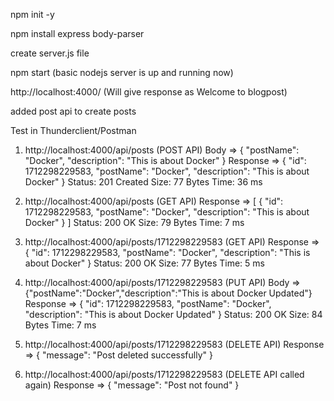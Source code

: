 npm init -y

npm install express body-parser

create server.js file

npm start (basic nodejs server is up and running now)

http://localhost:4000/ (Will give response as Welcome to blogpost)

added post api to create posts

Test in Thunderclient/Postman

1. http://localhost:4000/api/posts (POST API)
Body => { "postName": "Docker", "description": "This is about Docker" }
Response => {
  "id": 1712298229583,
  "postName": "Docker",
  "description": "This is about Docker"
}
Status: 201 Created
Size: 77 Bytes
Time: 36 ms

2. http://localhost:4000/api/posts (GET API)
Response =>
[
  {
    "id": 1712298229583,
    "postName": "Docker",
    "description": "This is about Docker"
  }
]
Status: 200 OK
Size: 79 Bytes
Time: 7 ms

3. http://localhost:4000/api/posts/1712298229583 (GET API)
Response =>
{
  "id": 1712298229583,
  "postName": "Docker",
  "description": "This is about Docker"
}
Status: 200 OK
Size: 77 Bytes
Time: 5 ms

4. http://localhost:4000/api/posts/1712298229583 (PUT API)
Body => {"postName":"Docker","description":"This is about Docker Updated"}
Response =>
{
  "id": 1712298229583,
  "postName": "Docker",
  "description": "This is about Docker Updated"
}
Status: 200 OK
Size: 84 Bytes
Time: 7 ms

5. http://localhost:4000/api/posts/1712298229583 (DELETE API)
Response =>
{
  "message": "Post deleted successfully"
}

6. http://localhost:4000/api/posts/1712298229583 (DELETE API called again) 
Response =>
{
  "message": "Post not found"
}

